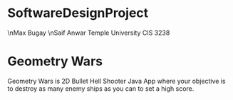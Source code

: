 # SoftwareDesignProject
\nMax Bugay
\nSaif Anwar
Temple University CIS 3238
# Geometry Wars
Geometry Wars is 2D Bullet Hell Shooter Java App where your objective is to destroy as many enemy ships as you can to set a high score.
